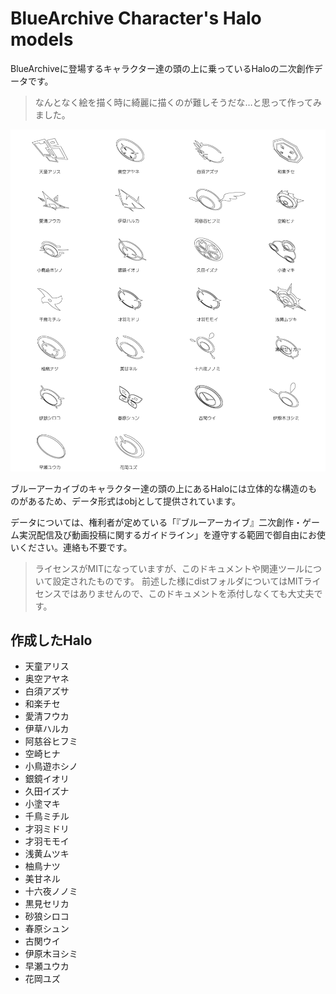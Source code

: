 # BlueArchive Character's Halo models

BlueArchiveに登場するキャラクター達の頭の上に乗っているHaloの二次創作データです。

> なんとなく絵を描く時に綺麗に描くのが難しそうだな…と思って作ってみました。

![halo_01](images/halo_01.png)

ブルーアーカイブのキャラクター達の頭の上にあるHaloには立体的な構造のものがあるため、データ形式はobjとして提供されています。

データについては、権利者が定めている「『ブルーアーカイブ』二次創作・ゲーム実況配信及び動画投稿に関するガイドライン」を遵守する範囲で御自由にお使いください。連絡も不要です。

> ライセンスがMITになっていますが、このドキュメントや関連ツールについて設定されたものです。
> 前述した様にdistフォルダについてはMITライセンスではありませんので、このドキュメントを添付しなくても大丈夫です。

## 作成したHalo

- 天童アリス
- 奥空アヤネ
- 白須アズサ
- 和楽チセ
- 愛清フウカ
- 伊草ハルカ
- 阿慈谷ヒフミ
- 空崎ヒナ
- 小鳥遊ホシノ
- 銀鏡イオリ
- 久田イズナ
- 小塗マキ
- 千鳥ミチル
- 才羽ミドリ
- 才羽モモイ
- 浅黄ムツキ
- 柚鳥ナツ
- 美甘ネル
- 十六夜ノノミ
- 黒見セリカ
- 砂狼シロコ
- 春原シュン
- 古関ウイ
- 伊原木ヨシミ
- 早瀬ユウカ
- 花岡ユズ
